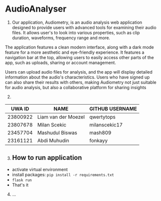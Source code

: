 # AudioAnalyser

1. Our application, Audiometry, is an audio analysis web application designed to provide users with advanced tools for examining their audio files. It allows user's to look into various properties, such as clip duration, waveforms, frequency range and more.

The application features a clean modern interface, along with a dark mode feature for a more aesthetic and eye-friendly experience. It features a navigation bar at the top, allowing users to easily access other parts of the app, such as uploads, sharing or account management.

Users can upload audio files for analysis, and the app will display detailed information about the audio's characteristics. Users who have signed up can also share their results with others, making Audiometry not just suitable for audio analysis, but also a collaborative platform for sharing insights


2. 

|UWA ID      |    NAME                |    GITHUB USERNAME |
|------------|------------------------|--------------------|
|23800922    |    Liam van der Moezel |    qwertytops      |
|23807678    |    Milan Scekic        |    milanscekic17   |
|23457704    |    Mashudul Biswas     |    mash809         |
|23161121    |    Abdi Muhudin        |    fonkayy         |


3. ## How to run application
- activate virtual environment
- install packages: `pip install -r requirements.txt`
- `flask run`
- That's it

4. ...



